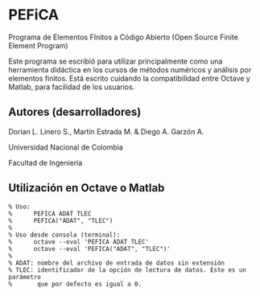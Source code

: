 # PEFiCA

Programa de Elementos FInitos a Código Abierto (Open Source Finite Element Program) 

Este programa se escribió para utilizar principalmente como una herramienta didáctica en los cursos de métodos numéricos y análisis por elementos finitos. Está escrito cuidando la compatibilidad entre Octave y Matlab, para facilidad de los usuarios.

## Autores (desarrolladores)

Dorian L. Linero S., Martín Estrada M. & Diego A. Garzón A.

Universidad Nacional de Colombia

Facultad de Ingeniería

## Utilización en Octave o Matlab

```
% Uso: 
%      PEFICA ADAT TLEC 
%      PEFICA("ADAT", "TLEC")
%
% Uso desde consola (terminal):
%      octave --eval 'PEFICA ADAT TLEC'
%      octave --eval 'PEFICA("ADAT", "TLEC")'
%
% ADAT: nombre del archivo de entrada de datos sin extensión
% TLEC: identificador de la opción de lectura de datos. Este es un parámetro
%       que por defecto es igual a 0.
```
